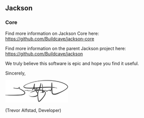 ## Jackson
### Core

Find more information on Jackson Core here:
https://github.com/Buildcave/jackson-core

Find more information on the parent Jackson project here:
https://github.com/Buildcave/jackson

We truly believe this software is epic and hope you find it useful.

Sincerely,

<img alt="Trevor Alfstad Signature" class="signature" src=images/team/signatures/trevoralfstad.png />

(Trevor Alfstad, Developer)
